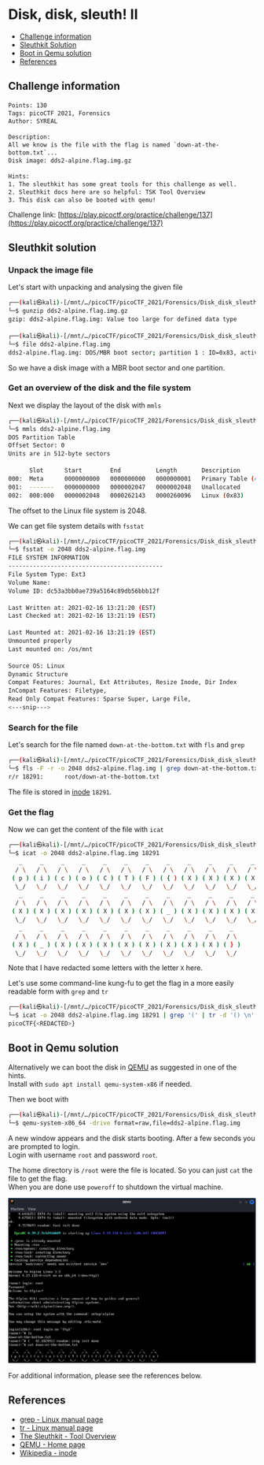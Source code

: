 # Disk, disk, sleuth! II

- [Challenge information](#challenge-information)
- [Sleuthkit Solution](#sleuthkit-solution)
- [Boot in Qemu solution](#boot-in-qemu-solution)
- [References](#references)

## Challenge information
```
Points: 130
Tags: picoCTF 2021, Forensics
Author: SYREAL
 
Description:
All we know is the file with the flag is named `down-at-the-bottom.txt`... 
Disk image: dds2-alpine.flag.img.gz

Hints:
1. The sleuthkit has some great tools for this challenge as well.
2. Sleuthkit docs here are so helpful: TSK Tool Overview
3. This disk can also be booted with qemu!
```
Challenge link: [https://play.picoctf.org/practice/challenge/137](https://play.picoctf.org/practice/challenge/137)

## Sleuthkit solution

### Unpack the image file

Let's start with unpacking and analysing the given file
```bash
┌──(kali㉿kali)-[/mnt/…/picoCTF/picoCTF_2021/Forensics/Disk_disk_sleuth_II]
└─$ gunzip dds2-alpine.flag.img.gz   
gzip: dds2-alpine.flag.img: Value too large for defined data type

┌──(kali㉿kali)-[/mnt/…/picoCTF/picoCTF_2021/Forensics/Disk_disk_sleuth_II]
└─$ file dds2-alpine.flag.img   
dds2-alpine.flag.img: DOS/MBR boot sector; partition 1 : ID=0x83, active, start-CHS (0x0,32,33), end-CHS (0x10,81,1), startsector 2048, 260096 sectors
```

So we have a disk image with a MBR boot sector and one partition.

### Get an overview of the disk and the file system

Next we display the layout of the disk with `mmls`
```bash
┌──(kali㉿kali)-[/mnt/…/picoCTF/picoCTF_2021/Forensics/Disk_disk_sleuth_II]
└─$ mmls dds2-alpine.flag.img                
DOS Partition Table
Offset Sector: 0
Units are in 512-byte sectors

      Slot      Start        End          Length       Description
000:  Meta      0000000000   0000000000   0000000001   Primary Table (#0)
001:  -------   0000000000   0000002047   0000002048   Unallocated
002:  000:000   0000002048   0000262143   0000260096   Linux (0x83)
```

The offset to the Linux file system is 2048.

We can get file system details with `fsstat`
```bash
┌──(kali㉿kali)-[/mnt/…/picoCTF/picoCTF_2021/Forensics/Disk_disk_sleuth_II]
└─$ fsstat -o 2048 dds2-alpine.flag.img 
FILE SYSTEM INFORMATION
--------------------------------------------
File System Type: Ext3
Volume Name: 
Volume ID: dc53a3bb0ae739a5164c89db56bbb12f

Last Written at: 2021-02-16 13:21:20 (EST)
Last Checked at: 2021-02-16 13:21:19 (EST)

Last Mounted at: 2021-02-16 13:21:19 (EST)
Unmounted properly
Last mounted on: /os/mnt

Source OS: Linux
Dynamic Structure
Compat Features: Journal, Ext Attributes, Resize Inode, Dir Index
InCompat Features: Filetype, 
Read Only Compat Features: Sparse Super, Large File, 
<---snip--->
```

### Search for the file

Let's search for the file named `down-at-the-bottom.txt` with `fls` and `grep`
```bash
┌──(kali㉿kali)-[/mnt/…/picoCTF/picoCTF_2021/Forensics/Disk_disk_sleuth_II]
└─$ fls -F -r -o 2048 dds2-alpine.flag.img | grep down-at-the-bottom.txt
r/r 18291:      root/down-at-the-bottom.txt
```

The file is stored in [inode](https://en.wikipedia.org/wiki/Inode) `18291`.

### Get the flag

Now we can get the content of the file with `icat`
```bash
┌──(kali㉿kali)-[/mnt/…/picoCTF/picoCTF_2021/Forensics/Disk_disk_sleuth_II]
└─$ icat -o 2048 dds2-alpine.flag.img 18291                        
   _     _     _     _     _     _     _     _     _     _     _     _     _  
  / \   / \   / \   / \   / \   / \   / \   / \   / \   / \   / \   / \   / \ 
 ( p ) ( i ) ( c ) ( o ) ( C ) ( T ) ( F ) ( { ) ( X ) ( X ) ( X ) ( X ) ( X )
  \_/   \_/   \_/   \_/   \_/   \_/   \_/   \_/   \_/   \_/   \_/   \_/   \_/ 
   _     _     _     _     _     _     _     _     _     _     _     _     _  
  / \   / \   / \   / \   / \   / \   / \   / \   / \   / \   / \   / \   / \ 
 ( X ) ( X ) ( X ) ( X ) ( X ) ( X ) ( X ) ( _ ) ( X ) ( X ) ( X ) ( X ) ( X )
  \_/   \_/   \_/   \_/   \_/   \_/   \_/   \_/   \_/   \_/   \_/   \_/   \_/ 
   _     _     _     _     _     _     _     _     _     _     _  
  / \   / \   / \   / \   / \   / \   / \   / \   / \   / \   / \ 
 ( X ) ( _ ) ( X ) ( X ) ( X ) ( X ) ( X ) ( X ) ( X ) ( X ) ( } )
  \_/   \_/   \_/   \_/   \_/   \_/   \_/   \_/   \_/   \_/   \_/ 
```

Note that I have redacted some letters with the letter `X` here.

Let's use some command-line kung-fu to get the flag in a more easily readable form with `grep` and `tr`
```bash
┌──(kali㉿kali)-[/mnt/…/picoCTF/picoCTF_2021/Forensics/Disk_disk_sleuth_II]
└─$ icat -o 2048 dds2-alpine.flag.img 18291 | grep '(' | tr -d '() \n'
picoCTF{<REDACTED>}
```

## Boot in Qemu solution

Alternatively we can boot the disk in [QEMU](https://www.qemu.org/) as suggested in one of the hints.  
Install with `sudo apt install qemu-system-x86` if needed.

Then we boot with
```bash
┌──(kali㉿kali)-[/mnt/…/picoCTF/picoCTF_2021/Forensics/Disk_disk_sleuth_II]
└─$ qemu-system-x86_64 -drive format=raw,file=dds2-alpine.flag.img
```

A new window appears and the disk starts booting. After a few seconds you are prompted to login.  
Login with username `root` and password `root`.

The home directory is `/root` were the file is located. So you can just `cat` the file to get the flag.  
When you are done use `poweroff` to shutdown the virtual machine.

![Booting disk in Qemu](Booting_disk_in_Qemu.png)

For additional information, please see the references below.

## References

- [grep - Linux manual page](https://man7.org/linux/man-pages/man1/grep.1.html)
- [tr - Linux manual page](https://man7.org/linux/man-pages/man1/tr.1.html)
- [The Sleuthkit - Tool Overview](http://wiki.sleuthkit.org/index.php?title=TSK_Tool_Overview)
- [QEMU - Home page](https://www.qemu.org/)
- [Wikipedia - inode](https://en.wikipedia.org/wiki/Inode)
